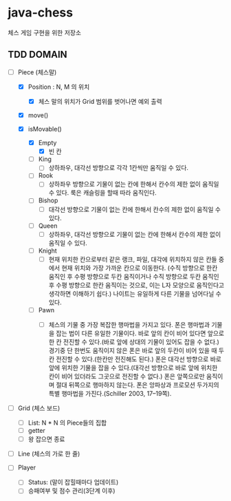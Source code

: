 # java-chess

체스 게임 구현을 위한 저장소

## TDD DOMAIN

- [ ] Piece (체스말)
    - [x] Position : N, M 의 위치
        - [x] 체스 말의 위치가 Grid 범위를 벗어나면 예외 출력
    - [x] move()
    - [x] isMovable()

        - [x] Empty 
            - [x] 빈 칸
        - [ ] King
            - [ ] 상하좌우, 대각선 방향으로 각각 1칸씩만 움직일 수 있다.
        - [ ] Rook
            - [ ] 상하좌우 방향으로 기물이 없는 칸에 한해서 칸수의 제한 없이 움직일 수 있다. 룩은 캐슬링을 할때 따라 움직인다.
        - [ ] Bishop
            - [ ] 대각선 방향으로 기물이 없는 칸에 한해서 칸수의 제한 없이 움직일 수 있다.
        - [ ] Queen
            - [ ] 상하좌우, 대각선 방향으로 기물이 없는 칸에 한해서 칸수의 제한 없이 움직일 수 있다.
        - [ ] Knight
            - [ ] 현재 위치한 칸으로부터 같은 랭크, 파일, 대각에 위치하지 않은 칸들 중에서 현재 위치와 가장 가까운 칸으로 이동한다. (수직 방향으로 한칸 움직인 후 수평 방향으로 두칸 움직이거나
              수직 방향으로 두칸 움직인 후 수평 방향으로 한칸 움직이는 것으로, 이는 L자 모양으로 움직인다고 생각하면 이해하기 쉽다.) 나이트는 유일하게 다른 기물을 넘어다닐 수 있다.
        - [ ] Pawn
            - [ ] 체스의 기물 중 가장 복잡한 행마법을 가지고 있다. 폰은 행마법과 기물을 잡는 법이 다른 유일한 기물이다. 바로 앞의 칸이 비어 있다면 앞으로 한 칸 전진할 수 있다.(바로 앞에
              상대의 기물이 있어도 잡을 수 없다.)
              경기중 단 한번도 움직이지 않은 폰은 바로 앞의 두칸이 비어 있을 때 두칸 전진할 수 있다.(한칸만 전진해도 된다.) 폰은 대각선 방향으로 바로 앞에 위치한 기물을 잡을 수 있다.(대각선
              방향으로 바로 앞에 위치한 칸이 비어 있더라도 그곳으로 전진할 수 없다.)
              폰은 앞쪽으로만 움직이며 절대 뒤쪽으로 행마하지 않는다. 폰은 앙파상과 프로모션 두가지의 특별 행마법을 가진다.(Schiller 2003, 17–19쪽).


- [ ] Grid (체스 보드)
    - [ ] List<Line>: N * N 의 Piece들의 집합
    - [ ] getter
    - [ ] 왕 잡으면 종료

- [ ] Line (체스의 가로 한 줄)

- [ ] Player
    - [ ] Status: (말이 잡힐때마다 업데이트)
    - [ ] 승패여부 및 점수 관리(3단계 이후)